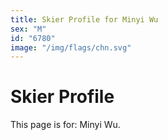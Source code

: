 ```yaml
---
title: Skier Profile for Minyi Wu
sex: "M"
id: "6780"
image: "/img/flags/chn.svg" 
---
```


# Skier Profile

This page is for: Minyi Wu.
    